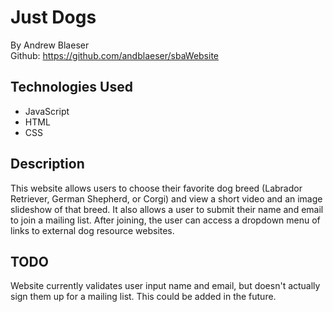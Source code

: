 # Just Dogs

By Andrew Blaeser <br> Github: https://github.com/andblaeser/sbaWebsite

## Technologies Used

- JavaScript
- HTML
- CSS

## Description

This website allows users to choose their favorite dog breed (Labrador Retriever, German Shepherd, or Corgi) and view a short video and an image slideshow of that breed. It also allows a user to submit their name and email to join a mailing list. After joining, the user can access a dropdown menu of links to external dog resource websites.

## TODO

Website currently validates user input name and email, but doesn't actually sign them up for a mailing list. This could be added in the future.

